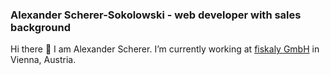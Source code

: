 ### Alexander Scherer-Sokolowski - web developer with sales background

Hi there 👋 I am Alexander Scherer.
I’m currently working at [fiskaly GmbH](https://developer.fiskaly.com/) in Vienna, Austria.


<!--
**kunstloch/kunstloch** is a ✨ _special_ ✨ repository because its `README.md` (this file) appears on your GitHub profile.

Here are some ideas to get you started:

- 🔭 I’m currently working on ...
- 🌱 I’m currently learning ...
- 👯 I’m looking to collaborate on ...
- 🤔 I’m looking for help with ...
- 💬 Ask me about ...
- 📫 How to reach me: ...
- 😄 Pronouns: ...
- ⚡ Fun fact: ...
-->
